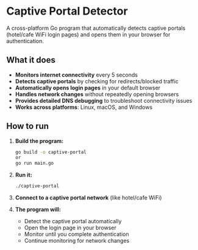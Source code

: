 # Captive Portal Detector

A cross-platform Go program that automatically detects captive portals (hotel/cafe WiFi login pages) and opens them in your browser for authentication.

## What it does

- **Monitors internet connectivity** every 5 seconds
- **Detects captive portals** by checking for redirects/blocked traffic
- **Automatically opens login pages** in your default browser
- **Handles network changes** without repeatedly opening browsers
- **Provides detailed DNS debugging** to troubleshoot connectivity issues
- **Works across platforms**: Linux, macOS, and Windows

## How to run

1. **Build the program:**
   ```bash
   go build -o captive-portal
   or
   go run main.go
   ```

2. **Run it:**
   ```bash
   ./captive-portal
   ```

3. **Connect to a captive portal network** (like hotel/cafe WiFi)

4. **The program will:**
   - Detect the captive portal automatically
   - Open the login page in your browser
   - Monitor until you complete authentication
   - Continue monitoring for network changes
